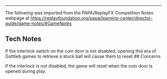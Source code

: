***
The following was imported from the PAPA/ReplayFX Competition Notes webpage at https://replayfoundation.org/papa/learning-center/director-guide/game-notes/#GameNotes

## Tech Notes
            
If the interlock switch on the coin door is not disabled, opening this era of Gottlieb games to retrieve a stuck ball will cause them to reset.## Concerns
            
If the interlock is not disabled, the game will reset when the coin door is opened during play.